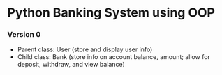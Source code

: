 # Python Banking System using OOP

### Version 0
- Parent class: User (store and display user info)
- Child class: Bank (store info on account balance, amount; allow for deposit, withdraw, and view balance)
